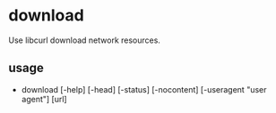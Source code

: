 # download
Use libcurl download network resources.

## usage
 * download [-help] [-head] [-status] [-nocontent] [-useragent "user agent"] [url]

